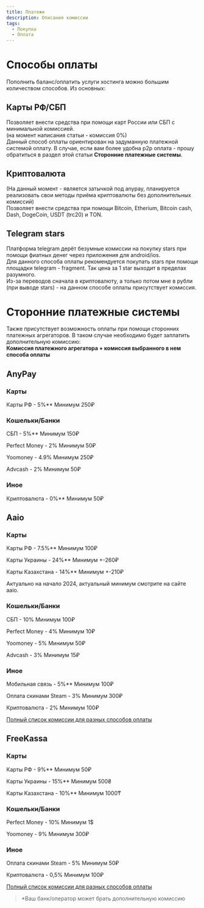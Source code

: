 ```yaml
---
title: Платежи
description: Описания комиссии
tags:
  - Покупка
  - Оплата
---
```


# Способы оплаты
Пополнить баланс/оплатить услуги хостинга можно большим количеством способов.
Из основных:
## Карты РФ/СБП
Позволяет внести средства при помощи карт России или СБП с минимальной комиссией.  
(на момент написания статьи - комиссия 0%)  
Данный способ оплаты ориентирован на задуманную платежной системой оплату. В случае, если вам более удобна p2p оплата - прошу обратиться в раздел этой статьи **Сторонние платежные системы**.

## Криптовалюта
(На данный момент - является затычкой под anypay, планируется реализовать свои методы приёма криптовалюты без дополнительных комиссий)  
Позволяет внести средства при помощи Bitcoin, Etherium, Bitcoin cash, Dash, DogeCoin, USDT (trc20) и TON.



## Telegram stars
Платформа telegram дерёт безумные комиссии на покупку stars при помощи фиатных денег через приложения для android/ios.  
Для данного способа оплаты рекомендуется покупать stars при помощи площадки telegram - fragment. Так цена за 1 star выходит в пределах разумного.  
Из-за переводов сначала в криптовалюту, а только потом мне в рубли (при выводе stars) - на данном способе оплаты присутствует комиссия.



# Сторонние платежные системы 
Также присутствует возможность оплаты при помощи сторонних платежных агрегаторов. В таком случае необходимо будет заплатить дополнительную комиссию:  
**Комиссия платежного агрегатора + комиссия выбранного в нем способа оплаты**
## AnyPay
### Карты
Карты РФ - 5%**
Минимум 250₽
### Кошельки/Банки
СБП - 5%**
Минимум 150₽

Perfect Money - 2%
Минимум 50₽

Yoomoney - 4.9%
Минимум 250₽

Advcash - 2%
Минимум 50₽

### Иное
Криптовалюта - 0%**
Минимум 50₽

## Aaio
### Карты
Карты РФ - 7.5%**
Минимум 100₽

Карты Украины - 24%**
Минимум +-260₽

Карты Казахстана - 14%**
Минимум +-210₽

Актуально на начало 2024, актуальный минимум смотрите на сайте aaio.

### Кошельки/Банки
СБП - 10%
Минимум 100₽

Perfect Money - 4%
Минимум 10₽

Yoomoney - 5%
Минимум 50₽

Advcash - 3%
Минимум 15₽

### Иное
Мобильная связь - 5%**
Минимум 100₽

Оплата скинами Steam - 3%
Минимум 300₽

Криптовалюта - 2%
Минимум 100₽

[Полный список комиссии для разных способов оплаты](https://aaio.so/pages/pay)
## FreeKassa

### Карты
Карты РФ - 9%**
Минимум 50₽

Карты Украины - 15%**
Минимум 500₴

Карты Казахстана - 10%**
Минимум 1000₸

### Кошельки/Банки
Perfect Money - 10%
Минимум 1$

Yoomoney - 9%
Минимум 300₽

### Иное

Оплата скинами Steam - 5%
Минимум 50₽

Криптовалюта - 0,5%
Минимум 100₽


[Полный список комиссии для разных способов оплаты](https://freekassa.ru/tariffs)



> *Ваш банк/оператор может брать дополнительную комиссию